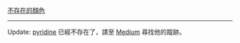 [不存在的顏色](http://pyridine.wordpress.com/2010/03/17/%E4%B8%8D%E5%AD%98%E5%9C%A8%E7%9A%84%E9%A1%8F%E8%89%B2/)

---

Update: [pyridine](https://web.archive.org/web/20100204035546/http://pyridine.wordpress.com/) 已經不存在了，請至 [Medium](https://medium.com/@hsinhao) 尋找他的蹤跡。

